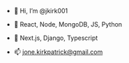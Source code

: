 - 👋 Hi, I’m @jkirk001
- 👀 React, Node, MongoDB, JS, Python
- 🌱 Next.js, Django, Typescript

- 📫 jone.kirkpatrick@gmail.com

<!---
jkirk001/jkirk001 is a ✨ special ✨ repository because its `README.md` (this file) appears on your GitHub profile.
You can click the Preview link to take a look at your changes.
--->
